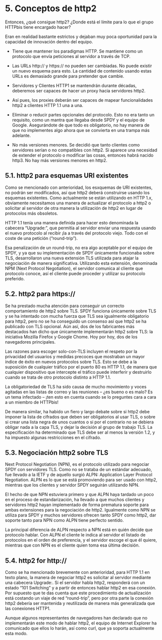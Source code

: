 # 5. Conceptos de http2

Entonces, ¿qué consigue http2? ¿Donde está el límite para lo que el grupo HTTPbis tiene encargado hacer?

Eran en realidad bastante estrictos y dejaban muy poca oportunidad para la capacidad de innovación dentro del equipo.

- Tiene que mantener los paradigmas HTTP. Se mantiene como un protocolo que envía peticiones al servidor a través de TCP.

- Las URLs http:// y https:// no pueden ser cambiadas. No puede existir un nuevo esquema para esto. La cantidad de contenido usando estas URLs es demasiado grande para pretender que cambie.

- Servidores y Clientes HTTP1 se mantendrán durante décadas, deberemos ser capaces de hacer un proxy hacia servidores http2.

- Así pues, los proxies deberán ser capaces de mapear funcionalidades http2 a clientes HTTP 1.1 una a una.

-  Eliminar o reducir partes opcionales del protocolo. Esto no era tanto un requisito, como un mantra que llegaba desde SPDY y el equipo de Google. Asegurándote de que todo es obligatorio, no hay manera de que no implementes algo ahora que se convierta en una trampa más adelante.

- No más versiones menores. Se decidió que tanto clientes como servidores serían o no compatibles con http2. Si aparece una necesidad de extender el protocolo o modificar las cosas, entonces habrá nacido http3. No hay más versiones menores en http2.

## 5.1. http2 para esquemas URI existentes

Como se mencionado con anterioridad, los esxquemas de URI existentes, no podrán ser modificados, así que http2 deberá construirse usando los esquemas existentes. Como actualmente se están utilizando en HTTP 1.x, obviamente necesitamos una manera de actualizar el protocolo a http2 o solicitar al servidor de otra manera la utilización de http2 en lugar de protocolos más obsoletos.

HTTP 1.1 tenía una manera definida para hacer esto denominada la cabecera “Upgrade:”, que permitía al servidor enviar una respuesta usando el nuevo protocolo al recibir ¡la a través del protocolo viejo. Todo con el coste de una petición (“round-trip”).

Esa penalización de un round-trip, no era algo aceptable por el equipo de SPDY, y ya que su implementación de SPDY únicamente funcionaba sobre TLS, desarrollaron una nueva extensión TLS utilizada para atajar la negociación de manera significativa. Utilizando esta extensión, denominada NPM (Next Protocol Negotiation), el servidor comunica al cliente que protocolo conoce, así el cliente puede proceder y utilizar su protocolo preferido.

## 5.2. http2 para https://

Se ha prestado mucha atención para conseguir un correcto comportamiento de http2 sobre TLS. SPDY funciona únicamente sobre TLS y se ha intentado con mucha fuerza que TLS sea igualmente obligatorio para http2, pero no se ha conseguido un consenso así que http2 se ha publicado con TLS opcional. Aún así, dos de los fabricantes más destacados han dicho que únicamente implementarán http2 sobre TLS: la iniciativa Mozilla Firefox y Google Chome. Hoy por hoy, dos de los navegadores principales.

Las razones para escoger solo-con-TLS incluyen el respeto por la privacidad del usuarios y medidas precoces que mostraban un mayor índice de éxito en nuevos protocolos sobre TLS. Esto se debe a la suposición de cualquier tráfico por el puerto 80 es HTTP 1.1, de manera que cualquier dispositivo que intercepte el tráfico puede interferir y destruirlo cuando se trata de otro protocolo distinto a HTTP 1.1.

La obligatoriedad de TLS ha sido causa de mucho movimiento y voces agitadas en las listas de correo y las reuniones – ¿es bueno o es malo? Es un tema infectado –  ¡ten esto en cuenta cuando se lo preguntes cara a cara a un miembro de HTTPbis!

De manera similar, ha habido un fiero y largo debate sobre si http2 debe imponer la lista de cifrados que deben ser obligatorios al usar TLS, o sobre si crear una lista negra de unos cuantos o si por el contrario no se debiera obligar nada a la capa TLS, y dejar la decisión al grupo de trabajo TLS. La especificación ha determinado que TLS debe ser al menos la versión 1.2, y ha impuesto algunas restricciones en el cifrado.

## 5.3. Negociación http2 sobre TLS

Next Protocol Negotiation (NPN), es el protocolo utilizado para negociar SPDY con servidores TLS. Como no se trataba de un estándar adecuado, fue llevado a la IETF y de aquello surgió ALPN: Application Layer Protocol Negotiation. ALPN es lo que se está promoviendo para ser usado con http2, mientras que los clientes y servidor SPDY seguirán utilizando NPN.

El hecho de que NPN estuviera primero y que ALPN haya tardado un poco en el proceso de estandarización, ha llevado a que muchos clientes y servidores http2 hayan implementado de forma prematura soporte para ambas extensiones para la negociación de http2. Igualmente como NPN se utiliza para SPDY y muchos servidores ofrecen tanto SPDY como http2, dar soporte tanto para NPN como ALPN tiene perfecto sentido.

La principal diferencia de ALPN respecto a NPN está en quién decide que protocolo hablar. Con ALPN el cliente le indica al servidor el listado de protocolos en el orden de preferencia, y el servidor escoge el que él quiere, mientras que con NPN es el cliente quien toma esa última decisión.

## 5.4. http2 for http://

Como se ha mencionado brevemente con anterioridad, para HTTP 1.1 en texto plano, la manera de negociar http2 es solicitar al servidor mediante una cabecera Upgrade:. Si el servidor habla http2, responderá con un  estado “101 Switching” y a partir de entonces hablar http2 en esa conexión. Por supuesto que te das cuenta que este procedimiento de actualización está costando un viaje de red “round-trip”, pero por otra parte la conexión http2 debería ser mantenida y reutilizada de manera más generalizada que las conexiones HTTP1.

Aunque algunos representantes de navegadores han declarado que no implementarán este modo de hablar http2, el equipo de Internet Explorer ha comunicado que ellos lo harán, así como curl, que  ya soporta actualmente esta modo.
